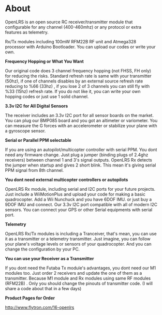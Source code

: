 # About #

OpenLRS is an open source RC receiver/transmitter module that configurable for any channel (400-460mhz) or any protocol or extra features as telemetry.

Rx/Tx modules including 100mW RFM22B RF unit and Atmega328 processor with Arduino Bootloader.
You can upload our codes or write your own.

<b>Frequency Hopping or What You Want</b>

Our original code does 3 channel frequency hopping (not FHSS, FH only) for reducing the risks.  Standard refresh rate is same with your transmitter (50hz), if one of channels disables by an external source refresh rate reducing to %66 (33hz) , if you lose 2 of 3 channels you can still fly with %33 (15hz) refresh rate.
If you do not like it, you can write your own hopping codes or just use 1 solid channel.

<b>3.3v I2C for All Digital Sensors</b>

The receiver includes an 3.3v I2C port for all sensor boards on the market. You can plug our BMP085 board and you got an altimeter or variometer. You can measure the G forces with an accelerometer or stabilize your plane with a gyroscope sensor.

<b>Serial or Parallel PPM selectable</b>

If you are using an autopilot/multicopter controller with serial PPM. You dont need any firmware change. Just plug a jumper (binding plugs of 2.4ghz receivers) between channel 1 and 3's signal outputs. OpenLRS Rx detects the jumper when startup and gives 2 short blink. This mean it's giving serial PPM signal from 8th channel.

<b>You dont need external multicopter controllers or autopilots</b>

OpenLRS Rx module, including serial and I2C ports for your future projects. Just include a WiiMotionPlus and upload your code for making a basic quadrocopter. Add a Wii Nunchuck and you have 6DOF IMU. or just buy a 9DOF IMU and connect. Our 3.3v I2C port compatible with all of modern I2C sensors. You can connect your GPS or other Serial equipments with serial port.

<b>Telemetry</b>

OpenLRS Rx/Tx modules is including a Tranceiver, that's mean, you can use it as a transmitter or a telemetry transmitter. Just imagine, you can follow your plane's voltage levels or sensors of your quadrocopter. And you can change the configuration by your PC.

<b>You can use your Receiver as a Transmitter</b>

If you dont need the Futaba Tx module's advantages, you dont need our M1 modules too. Just order 2 receivers and update the one of them as a transmitter. Because M1 module and Rx modules using same RF modules (RFM22B) . Only you should change the pinouts of transmitter code. (I will share a code about that in a few days)

<b>Product Pages for Order</b>

http://www.flytron.com/16-openlrs